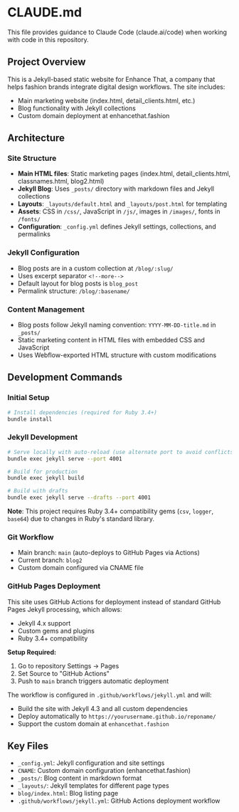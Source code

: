 # CLAUDE.md

This file provides guidance to Claude Code (claude.ai/code) when working with code in this repository.

## Project Overview

This is a Jekyll-based static website for Enhance That, a company that helps fashion brands integrate digital design workflows. The site includes:

- Main marketing website (index.html, detail_clients.html, etc.)
- Blog functionality with Jekyll collections
- Custom domain deployment at enhancethat.fashion

## Architecture

### Site Structure
- **Main HTML files**: Static marketing pages (index.html, detail_clients.html, classnames.html, blog2.html)
- **Jekyll Blog**: Uses `_posts/` directory with markdown files and Jekyll collections
- **Layouts**: `_layouts/default.html` and `_layouts/post.html` for templating
- **Assets**: CSS in `/css/`, JavaScript in `/js/`, images in `/images/`, fonts in `/fonts/`
- **Configuration**: `_config.yml` defines Jekyll settings, collections, and permalinks

### Jekyll Configuration
- Blog posts are in a custom collection at `/blog/:slug/`
- Uses excerpt separator `<!--more-->`
- Default layout for blog posts is `blog_post`
- Permalink structure: `/blog/:basename/`

### Content Management
- Blog posts follow Jekyll naming convention: `YYYY-MM-DD-title.md` in `_posts/`
- Static marketing content in HTML files with embedded CSS and JavaScript
- Uses Webflow-exported HTML structure with custom modifications

## Development Commands

### Initial Setup
```bash
# Install dependencies (required for Ruby 3.4+)
bundle install
```

### Jekyll Development
```bash
# Serve locally with auto-reload (use alternate port to avoid conflicts)
bundle exec jekyll serve --port 4001

# Build for production
bundle exec jekyll build

# Build with drafts
bundle exec jekyll serve --drafts --port 4001
```

**Note**: This project requires Ruby 3.4+ compatibility gems (`csv`, `logger`, `base64`) due to changes in Ruby's standard library.

### Git Workflow
- Main branch: `main` (auto-deploys to GitHub Pages via Actions)
- Current branch: `blog2`
- Custom domain configured via CNAME file

### GitHub Pages Deployment
This site uses GitHub Actions for deployment instead of standard GitHub Pages Jekyll processing, which allows:
- Jekyll 4.x support
- Custom gems and plugins
- Ruby 3.4+ compatibility

**Setup Required:**
1. Go to repository Settings → Pages
2. Set Source to "GitHub Actions"
3. Push to `main` branch triggers automatic deployment

The workflow is configured in `.github/workflows/jekyll.yml` and will:
- Build the site with Jekyll 4.3 and all custom dependencies
- Deploy automatically to `https://yourusername.github.io/reponame/`
- Support the custom domain at `enhancethat.fashion`

## Key Files
- `_config.yml`: Jekyll configuration and site settings
- `CNAME`: Custom domain configuration (enhancethat.fashion)
- `_posts/`: Blog content in markdown format
- `_layouts/`: Jekyll templates for different page types
- `blog/index.html`: Blog listing page
- `.github/workflows/jekyll.yml`: GitHub Actions deployment workflow